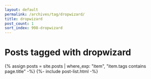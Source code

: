 ```yaml
---
layout: default
permalink: /archives/tag/dropwizard/
title: dropwizard
post_count: 1
sort_index: 998-dropwizard
---
```

<h1 class="page-heading">Posts tagged with dropwizard</h1>
{% assign posts = site.posts | where_exp: "item", "item.tags contains page.title" -%}
{%- include post-list.html -%}
